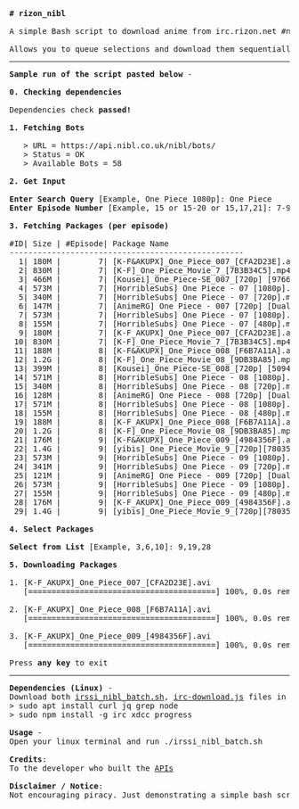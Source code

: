 <pre>
<b># rizon_nibl</b>

A simple Bash script to download anime from irc.rizon.net #nibl using NodeJS packages - irc, xdcc and progress.

Allows you to queue selections and download them sequentially.
<hr/><b>Sample run of the script pasted below</b> -

<b>0. Checking dependencies</b>

Dependencies check <b>passed!</b>

<b>1. Fetching Bots</b>

   > URL = https://api.nibl.co.uk/nibl/bots/
   > Status = OK
   > Available Bots = 58

<b>2. Get Input</b>

<b>Enter Search Query</b> [Example, One Piece 1080p]: One Piece
<b>Enter Episode Number</b> [Example, 15 or 15-20 or 15,17,21]: 7-9 

<b>3. Fetching Packages (per episode)</b>

#ID| Size | #Episode| Package Name
--------------------------------------------------
  1| 180M |        7| [K-F&AKUPX]_One_Piece_007_[CFA2D23E].avi
  2| 830M |        7| [K-F]_One_Piece_Movie_7_[7B3B34C5].mp4
  3| 466M |        7| [Kousei]_One_Piece-SE_007_[720p] [9766F9C1].mkv
  4| 573M |        7| [HorribleSubs] One Piece - 07 [1080p].mkv
  5| 340M |        7| [HorribleSubs] One Piece - 07 [720p].mkv
  6| 147M |        7| [AnimeRG] One Piece - 007 [720p] [Dual-Audio] [Multi-Sub] [x265] [pseudo].mkv
  7| 573M |        7| [HorribleSubs] One Piece - 07 [1080p].mkv
  8| 155M |        7| [HorribleSubs] One Piece - 07 [480p].mkv
  9| 180M |        7| [K-F_AKUPX]_One_Piece_007_[CFA2D23E].avi
 10| 830M |        7| [K-F]_One_Piece_Movie_7_[7B3B34C5].mp4
 11| 188M |        8| [K-F&AKUPX]_One_Piece_008_[F6B7A11A].avi
 12| 1.2G |        8| [K-F]_One_Piece_Movie_08_[9DB3BA85].mp4
 13| 399M |        8| [Kousei]_One_Piece-SE_008_[720p] [50945C0D].mkv
 14| 571M |        8| [HorribleSubs] One Piece - 08 [1080p].mkv
 15| 340M |        8| [HorribleSubs] One Piece - 08 [720p].mkv
 16| 128M |        8| [AnimeRG] One Piece - 008 [720p] [Dual-Audio] [Multi-Sub] [x265] [pseudo].mkv
 17| 571M |        8| [HorribleSubs] One Piece - 08 [1080p].mkv
 18| 155M |        8| [HorribleSubs] One Piece - 08 [480p].mkv
 19| 188M |        8| [K-F_AKUPX]_One_Piece_008_[F6B7A11A].avi
 20| 1.2G |        8| [K-F]_One_Piece_Movie_08_[9DB3BA85].mp4
 21| 176M |        9| [K-F&AKUPX]_One_Piece_009_[4984356F].avi
 22| 1.4G |        9| [yibis]_One_Piece_Movie_9_[720p][780350D8].mkv
 23| 573M |        9| [HorribleSubs] One Piece - 09 [1080p].mkv
 24| 341M |        9| [HorribleSubs] One Piece - 09 [720p].mkv
 25| 121M |        9| [AnimeRG] One Piece - 009 [720p] [Dual-Audio] [Multi-Sub] [x265] [pseudo].mkv
 26| 573M |        9| [HorribleSubs] One Piece - 09 [1080p].mkv
 27| 155M |        9| [HorribleSubs] One Piece - 09 [480p].mkv
 28| 176M |        9| [K-F_AKUPX]_One_Piece_009_[4984356F].avi
 29| 1.4G |        9| [yibis]_One_Piece_Movie_9_[720p][780350D8].mkv

<b>4. Select Packages</b>

<b>Select from List</b> [Example, 3,6,10]: 9,19,28

<b>5. Downloading Packages</b>

1. [K-F_AKUPX]_One_Piece_007_[CFA2D23E].avi
   [========================================] 100%, 0.0s remaining

2. [K-F_AKUPX]_One_Piece_008_[F6B7A11A].avi
   [========================================] 100%, 0.0s remaining
   
3. [K-F_AKUPX]_One_Piece_009_[4984356F].avi
   [========================================] 100%, 0.0s remaining
   
Press <b>any key</b> to exit
<hr/><b>Dependencies (Linux)</b> -
Download both <a href="https://github.com/foss-mreo92/rizon_nibl/blob/main/irssi_nibl.sh">irssi_nibl_batch.sh</a>, <a href="https://github.com/foss-mreo92/rizon_nibl/blob/main/irc-download.js">irc-download.js</a> files in same directory
> sudo apt install curl jq grep node
> sudo npm install -g irc xdcc progress

<b>Usage</b> -
Open your linux terminal and run ./irssi_nibl_batch.sh

<b>Credits</b>:
To the developer who built the <a href="https://api.nibl.co.uk/swagger-ui.html">APIs</a>

<b>Disclaimer / Notice</b>:
Not encouraging piracy. Just demonstrating a simple bash script to download files on IRC.
</pre>
